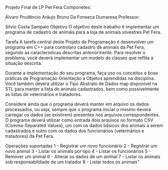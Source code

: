 
Projeto Final de LP
Pet Fera
Componetes:

Álvaro Prudêncio Aráujo
Bruno Da Fonseca Dumaresq
Professor:

Silvio Costa Sampaio
Objetivo
O objetivo deste trabalho é implementar um programa de cadastro de animais para a loja de animais silvestres Pet Fera.

Tarefa
A tarefa central deste Projeto de Programação é desenvolver um programa em C++ para controlaro cadastro de animais da Pet Fera, segundo as características descritas anteriormente. Para resolver o problema, você deverá implementar um modelo de classes que reflita a situação descrita.

Durante a implementação do seu programa, faça uso os conceitos e boas práticas de Programação Orientação a Objetos aprendidas na disciplina. Você também deverá utilizar o Tipo Abstrato de Dados map disponível na STL para manter a lista de animais cadastrados, bem como possivelmente as listas de veterinários e tratadores.

Considere ainda que o programa deverá manter em arquivo os dados processados, ou seja, sempre que o programa iniciar o mesmo deverá carregar os dados (se existirem) presentes nos arquivos correspondentes. O programa deverá utilizar como entrada dois arquivos no formato CSV (Comma-Separated Values), um com os dados básicos dos animais a serem cadastrados e outro com os dados dos funcionários (veterinários e tratadores) da Pet Fera.

Operações suportadas
    1 - Registrar um novo funcionário
    2 - Registrar um novo animal
    3 - Listar os animais por tipo
    4 - Listar os funcionários
    5 - Remover um animal
    6 - Alterar os dados de um animal
    7 - Listar os animais sob responsabildiade de um tratador
    8 - Listar todos os animais"
